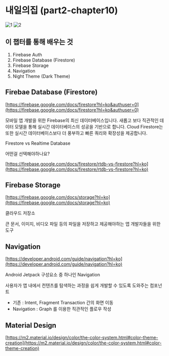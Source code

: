 
# 내일의집 (part2-chapter10)

![1](./screenshot/1.png)
![2](./screenshot/2.png)

## 이 챕터를 통해 배우는 것

1. Firebase Auth
2. Firebase Database (Firestore)
3. Firebase Storage
4. Navigation
5. Night Theme (Dark Theme)

## Firebae Database (Firestore)

[https://firebase.google.com/docs/firestore?hl=ko&authuser=0](https://firebase.google.com/docs/firestore?hl=ko&authuser=0)

모바일 앱 개발을 위한 Firebase의 최신 데이터베이스입니다. 새롭고 보다 직관적인 데이터 모델을 통해 실시간 데이터베이스의 성공을 기반으로 합니다. Cloud Firestore는 또한 실시간 데이터베이스보다 더 풍부하고 빠른 쿼리와 확장성을 제공합니다.

Firestore vs Realtime Database

어떤걸 선택해야하나요?

[https://firebase.google.com/docs/firestore/rtdb-vs-firestore?hl=ko](https://firebase.google.com/docs/firestore/rtdb-vs-firestore?hl=ko)

## Firebase Storage

[https://firebase.google.com/docs/storage?hl=ko](https://firebase.google.com/docs/storage?hl=ko)

클라우드 저장소

큰 문서, 이미지, 비디오 파일 등의 파일을 저장하고 제공해야하는 앱 개발자들을 위한 도구

## Navigation

[https://developer.android.com/guide/navigation?hl=ko](https://developer.android.com/guide/navigation?hl=ko)

Android Jetpack 구성요소 중 하나인 Navigation

사용자가 앱 내에서 컨텐츠를 탐색하는 과정을 쉽게 개발할 수 있도록 도와주는 컴포넌트

- 기존 : Intent, Fragment Transaction 간의 화면 이동
- Navigation : Graph 를 이용한 직관적인 플로우 작성

## Material Design

[https://m2.material.io/design/color/the-color-system.html#color-theme-creation](https://m2.material.io/design/color/the-color-system.html#color-theme-creation)
